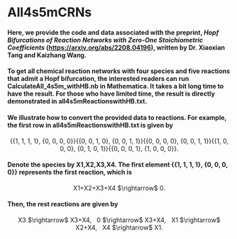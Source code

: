 # All4s5mCRNs
#### Here, we provide the code and data associated with the preprint, *Hopf Bifurcations of Reaction Networks with Zero-One Stoichiometric Coefficients* (https://arxiv.org/abs/2208.04196), written by Dr. Xiaoxian Tang and Kaizhang Wang.<br>
#### To get all chemical reaction networks with four species and five reactions that admit a Hopf bifurcation, the interested readers can run CalculateAll_4s5m_withHB.nb in Mathematica. It takes a bit long time to have the result. For those who have limited time, the result is directly demonstrated in all4s5mReactionswithHB.txt. <br>
#### We illustrate how to convert the provided data to reactions. For example, the first row in all4s5mReactionswithHB.txt is given by 
<p align="center">
{{1, 1, 1, 1}, {0, 0, 0, 0}}{{0, 0, 1, 0}, {0, 0, 1, 1}}{{0, 0, 0, 0}, {0, 0, 1, 1}}{{1, 0, 0, 0}, {0, 1, 0, 1}}{{0, 0, 0, 1}, {1, 0, 0, 0}}.</p>

#### Denote the species by X1,X2,X3,X4. The first element {{1, 1, 1, 1}, {0, 0, 0, 0}} represents the first reaction, which is 

<p align="center">
X1+X2+X3+X4 $\rightarrow$ 0.
</p>

#### Then, the rest reactions are given by

<p align="center">
X3 $\rightarrow$ X3+X4, &nbsp;&nbsp;0 $\rightarrow$ X3+X4, &nbsp;&nbsp;X1 $\rightarrow$ X2+X4, &nbsp;&nbsp;X4 $\rightarrow$ X1.
</p>
